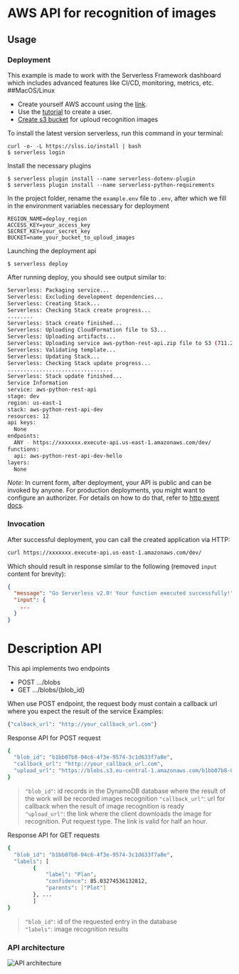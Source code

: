 <!--
title: 'AWS API for recognition of images'
layout: Doc
framework: v2
platform: AWS
language: python
authorLink: 'https://github.com/FlyOn21'
authorName: 'Zhohliev Pavlo'
-->

# AWS API for recognition of images

## Usage

### Deployment

This example is made to work with the Serverless Framework dashboard which includes advanced features like CI/CD,
monitoring, metrics, etc. 
##MacOS/Linux
 - Create yourself AWS account using the [link](https://portal.aws.amazon.com/billing/signup?redirect_url=https%3A%2F%2Faws.amazon.com%2Fregistration-confirmation&language=ru_ru#/start). 
 - Use the [tutorial](https://www.serverless.com/framework/docs/providers/aws/guide/credentials/) to create a user.
 - [Create s3 bucket](https://docs.aws.amazon.com/AmazonS3/latest/userguide/create-bucket-overview.html) for uploud recognition images


To install the latest version serverless, run this command in your terminal:
```
curl -o- -L https://slss.io/install | bash
$ serverless login
```
Install the necessary plugins
```
$ serverless plugin install --name serverless-dotenv-plugin 
$ serverless plugin install --name serverless-python-requirements 
```
In the project folder, rename the ```example.env``` file to ```.env```, after which we fill in the environment variables necessary for deployment
```
REGION_NAME=deploy_region
ACCESS_KEY=your_access_key
SECRET_KEY=your_secret_key
BUCKET=name_your_bucket_to_uploud_images
```
Launching the deployment api
```
$ serverless deploy
```
After running deploy, you should see output similar to:

```bash
Serverless: Packaging service...
Serverless: Excluding development dependencies...
Serverless: Creating Stack...
Serverless: Checking Stack create progress...
........
Serverless: Stack create finished...
Serverless: Uploading CloudFormation file to S3...
Serverless: Uploading artifacts...
Serverless: Uploading service aws-python-rest-api.zip file to S3 (711.23 KB)...
Serverless: Validating template...
Serverless: Updating Stack...
Serverless: Checking Stack update progress...
.................................
Serverless: Stack update finished...
Service Information
service: aws-python-rest-api
stage: dev
region: us-east-1
stack: aws-python-rest-api-dev
resources: 12
api keys:
  None
endpoints:
  ANY - https://xxxxxxx.execute-api.us-east-1.amazonaws.com/dev/
functions:
  api: aws-python-rest-api-dev-hello
layers:
  None
```

_Note_: In current form, after deployment, your API is public and can be invoked by anyone. For production deployments, you might want to configure an authorizer. For details on how to do that, refer to [http event docs](https://www.serverless.com/framework/docs/providers/aws/events/apigateway/).

### Invocation

After successful deployment, you can call the created application via HTTP:

```bash
curl https://xxxxxxx.execute-api.us-east-1.amazonaws.com/dev/
```

Which should result in response similar to the following (removed `input` content for brevity):

```json
{
  "message": "Go Serverless v2.0! Your function executed successfully!",
  "input": {
    ...
  }
}
```

# Description API

This api implements two endpoints

- POST .../blobs 
- GET .../blobs/{blob_id}

When use POST endpoint, the request body must contain a callback url where you expect the result of the service
Examples:
```bash
{"calback_url": "http://your_callback_url.com"}
```
Response API for POST request
```bash
{
  "blob_id": "b1bb07b8-04c6-4f3e-9574-3c1d633f7a8e",
  "callback_url": "http://your_callback_url.com",
  "upload_url": "https://blobs.s3.eu-central-1.amazonaws.com/b1bb07b8-04c6-4f3e-9574-3c1d633f7a8e"
}
```
>```"blob_id"```: id records in the DynamoDB database where the result of the work will be recorded images recognition
```"callback_url"```: url for callback when the result of image recognition is ready    
```"upload_url"```: the link where the client downloads the image for recognition. Put request type. The link is valid for half an hour.
> 
Response API for GET requests
```bash
{
  "blob_id": "b1bb07b8-04c6-4f3e-9574-3c1d633f7a8e",
  "labels": [
        {
            "label": "Plan",
            "confidence": 85.03274536132812,
            "parents": ["Plot"]
        }, ...
        ]
}
```
> ```"blob_id"```: id of the requested entry in the database  
>```"labels"```: image recognition results

### API architecture
![API architecture](https://test-task-image-perfsys.s3.eu-central-1.amazonaws.com/Untitled+Diagram.png)